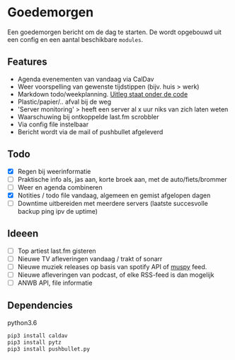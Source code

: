 # Goedemorgen
Een goedemorgen bericht om de dag te starten. De wordt opgebouwd uit een config en een aantal beschikbare `modules`.

## Features
- Agenda evenementen van vandaag via CalDav
- Weer voorspelling van gewenste tijdstippen (bijv. huis > werk)
- Markdown todo/weekplanning. [Uitleg staat onder de code](modules/MarkdownTodo.py)
- Plastic/papier/.. afval bij de weg
- 'Server monitoring' > heeft een server al x uur niks van zich laten weten
- Waarschuwing bij ontkoppelde last.fm scrobbler
- Via config file instelbaar
- Bericht wordt via de mail of pushbullet afgeleverd

## Todo
- [x] Regen bij weerinformatie
- [ ] Praktische info als, jas aan, korte broek aan, met de auto/fiets/brommer
- [ ] Weer en agenda combineren
- [x] Notities / todo file vandaag, algemeen en gemist afgelopen dagen
- [ ] Downtime uitbereiden met meerdere servers (laatste succesvolle backup ping ipv de uptime) 

## Ideeen
- [ ] Top artiest last.fm gisteren
- [ ] Nieuwe TV afleveringen vandaag / trakt of sonarr
- [ ] Nieuwe muziek releases op basis van spotify API of [muspy](https://muspy.com/) feed.
- [ ] Nieuwe afleveringen van podcast, of elke RSS-feed is dan mogelijk
- [ ] ANWB API, file informatie

## Dependencies
python3.6

```bash
pip3 install caldav
pip3 install pytz
pip3 install pushbullet.py
```